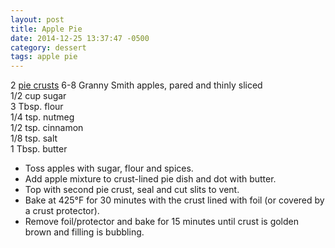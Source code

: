 ```yaml
---
layout: post
title: Apple Pie
date: 2014-12-25 13:37:47 -0500
category: dessert
tags: apple pie
---
```

2 <a title="Pie Crust" href="https://escowles.github.io/recipes/dessert/1970/01/01/pie-crust.html">pie crusts</a>
6-8 Granny Smith apples, pared and thinly sliced  
1/2 cup sugar  
3 Tbsp. flour  
1/4 tsp. nutmeg  
1/2 tsp. cinnamon  
1/8 tsp. salt  
1 Tbsp. butter  
<ul>
 	<li>Toss apples with sugar, flour and spices.</li>
 	<li>Add apple mixture to crust-lined pie dish and dot with butter.</li>
 	<li>Top with second pie crust, seal and cut slits to vent.</li>
 	<li>Bake at 425°F for 30 minutes with the crust lined with foil (or covered by a crust protector).</li>
 	<li>Remove foil/protector and bake for 15 minutes until crust is golden brown and filling is bubbling.</li>
</ul>
